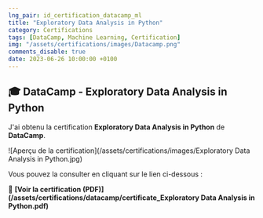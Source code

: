 ```yaml
---
lng_pair: id_certification_datacamp_ml
title: "Exploratory Data Analysis in Python"
category: Certifications
tags: [DataCamp, Machine Learning, Certification]
img: "/assets/certifications/images/Datacamp.png"
comments_disable: true
date: 2023-06-26 10:00:00 +0100
---
```


## 🎓 DataCamp - Exploratory Data Analysis in Python

J'ai obtenu la certification **Exploratory Data Analysis in Python** de **DataCamp**.

![Aperçu de la certification](/assets/certifications/images/Exploratory Data Analysis in Python.jpg)  

Vous pouvez la consulter en cliquant sur le lien ci-dessous :

📜 **[Voir la certification (PDF)](/assets/certifications/datacamp/certificate_Exploratory Data Analysis in Python.pdf)** 
